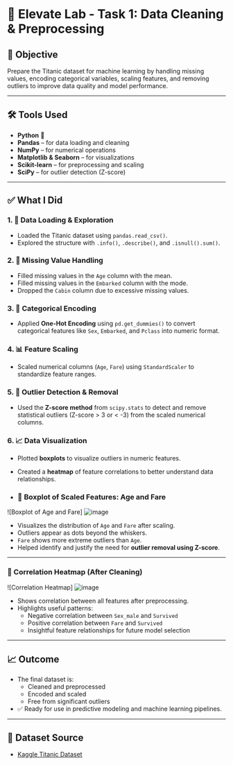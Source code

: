 # 🚢 Elevate Lab - Task 1: Data Cleaning & Preprocessing

## 🧠 Objective
Prepare the Titanic dataset for machine learning by handling missing values, encoding categorical variables, scaling features, and removing outliers to improve data quality and model performance.

---

## 🛠️ Tools Used
- **Python** 🐍  
- **Pandas** – for data loading and cleaning  
- **NumPy** – for numerical operations  
- **Matplotlib & Seaborn** – for visualizations  
- **Scikit-learn** – for preprocessing and scaling  
- **SciPy** – for outlier detection (Z-score)

---

## ✅ What I Did

### 1. 📂 Data Loading & Exploration
- Loaded the Titanic dataset using `pandas.read_csv()`.
- Explored the structure with `.info()`, `.describe()`, and `.isnull().sum()`.

### 2. 🧼 Missing Value Handling
- Filled missing values in the `Age` column with the mean.
- Filled missing values in the `Embarked` column with the mode.
- Dropped the `Cabin` column due to excessive missing values.

### 3. 🧠 Categorical Encoding
- Applied **One-Hot Encoding** using `pd.get_dummies()` to convert categorical features like `Sex`, `Embarked`, and `Pclass` into numeric format.

### 4. 📊 Feature Scaling
- Scaled numerical columns (`Age`, `Fare`) using `StandardScaler` to standardize feature ranges.

### 5. 🚨 Outlier Detection & Removal
- Used the **Z-score method** from `scipy.stats` to detect and remove statistical outliers (Z-score > 3 or < -3) from the scaled numerical columns.

### 6. 📈 Data Visualization
- Plotted **boxplots** to visualize outliers in numeric features.
- Created a **heatmap** of feature correlations to better understand data relationships.

- ### 🔹 Boxplot of Scaled Features: Age and Fare

![Boxplot of Age and Fare] ![image](https://github.com/user-attachments/assets/f84c7485-3ea2-42b3-af20-5e1323f35c50)


- Visualizes the distribution of `Age` and `Fare` after scaling.
- Outliers appear as dots beyond the whiskers.
- `Fare` shows more extreme outliers than `Age`.
- Helped identify and justify the need for **outlier removal using Z-score**.

---

### 🔹 Correlation Heatmap (After Cleaning) 

![Correlation Heatmap] ![image](https://github.com/user-attachments/assets/e0edcecf-f8b3-4e6a-91d8-75e0b008a3af)


- Shows correlation between all features after preprocessing.
- Highlights useful patterns:
  - Negative correlation between `Sex_male` and `Survived`
  - Positive correlation between `Fare` and `Survived`
  - Insightful feature relationships for future model selection

---

## 📈 Outcome
- The final dataset is:
  - Cleaned and preprocessed
  - Encoded and scaled
  - Free from significant outliers
- ✅ Ready for use in predictive modeling and machine learning pipelines.

---

## 📁 Dataset Source
- [Kaggle Titanic Dataset](https://www.kaggle.com/c/titanic)



